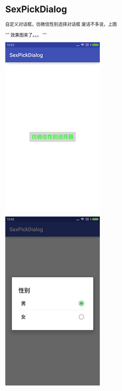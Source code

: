 # SexPickDialog
自定义对话框，彷微信性别选择对话框
废话不多说，上图 

'''
效果图来了。。。
'''

![image](https://github.com/hebiao6446/SexPickDialog/blob/master/image/1.png)

![image](https://github.com/hebiao6446/SexPickDialog/blob/master/image/2.png)




